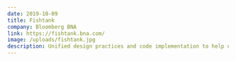 ```yaml
---
date: 2019-10-09
title: Fishtank
company: Bloomberg BNA
link: https://fishtank.bna.com/
image: /uploads/fishtank.jpg
description: Unified design practices and code implementation to help us create exceptional and cohesive products for our users.
---
```

